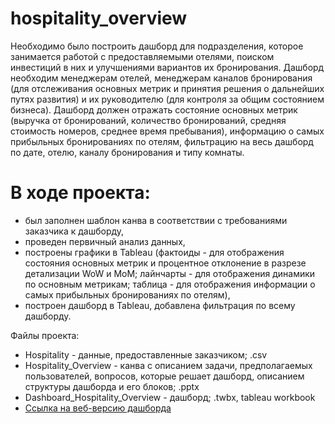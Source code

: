 # hospitality_overview

Необходимо было построить дашборд для подразделения, которое занимается работой с предоставляемыми отелями, поиском инвестиций в них и улучшениями вариантов их бронирования. Дашборд необходим менеджерам отелей, менеджерам каналов бронирования (для отслеживания основных метрик и принятия решения о дальнейших путях развития) и их руководителю (для контроля за общим состоянием бизнеса).
Дашборд должен отражать состояние основных метрик (выручка от бронирований, количество бронирований, средняя стоимость номеров, среднее время пребывания), информацию о самых прибыльных бронированиях по отелям, фильтрацию на весь дашборд по дате, отелю, каналу бронирования и типу комнаты.

# В ходе проекта:
- был заполнен шаблон канва в соответствии с требованиями заказчика к дашборду,
- проведен первичный анализ данных,
- построены графики в Tableau (фактоиды - для отображения состояния основных метрик и процентное отклонение в разрезе детализации WoW и MoM; лайнчарты - для отображения динамики по основным метрикам; таблица - для отображения информации о самых прибыльных бронированиях по отелям),
- построен дашборд в Tableau, добавлена фильтрация по всему дашборду.

Файлы проекта:
- Hospitality - данные, предоставленные заказчиком; .csv
- Hospitality_Overview - канва с описанием задачи, предполагаемых пользователей, вопросов, которые решает дашборд, описанием структуры дашборда и его блоков; .pptx
- Dashboard_Hospitality_Overview - дашборд; .twbx, tableau workbook
- [Ссылка на веб-версию дашборда](https://public.tableau.com/views/2variant_HospitalityOverview/HospitalityOverview?:language=en-US&:sid=&:redirect=auth&:display_count=n&:origin=viz_share_link)
